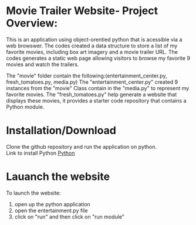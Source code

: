 # Movie Trailer Website- Project Overview:
This is an application using object-orentied python that is acessible via a web browswer.
The codes created a data structure to store a list of my favorite movies, including box art imagery and a movie trailer URL. The codes generates a static web page allowing visitors to browse my favorite 9 movies and watch the trailers.

The "movie" folder contain the following:(entertainment_center.py, fresh_tomatoes.py, media.py)
The "entertainment_center.py" created 9 instances from the "movie" Class contain in the "media.py" to represent my favorite movies. 
The "fresh_tomatoes.py" help generate a website that displays these movies, it provides a starter code repository that contains a Python module. 

# Installation/Download
Clone the github repository and run the application on python.
<br/> Link to install Python [Python](https://www.python.org/ "Python")

# Lauanch the website
To launch the website:
1. open up the python application
2. open the entertainment.py file 
3. click on "run" and then click on "run module"


